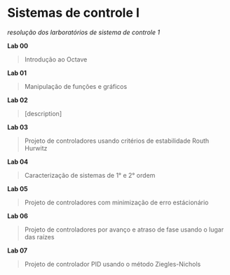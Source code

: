 # Sistemas de controle I

*resolução dos larboratórios de sistema de controle 1*

**Lab 00**
>Introdução ao Octave

**Lab 01**
>Manipulação de funções e gráficos


**Lab 02**
>[description]


**Lab 03**
>Projeto de controladores usando critérios de estabilidade Routh Hurwitz


**Lab 04**
>Caracterização de sistemas de 1° e 2° ordem


**Lab 05**
>Projeto de controladores com minimização de erro estácionário


**Lab 06**
>Projeto de controladores por avanço e atraso de fase usando o lugar das raízes


**Lab 07**
>Projeto de controlador PID usando o método Ziegles-Nichols
